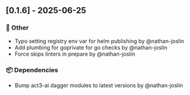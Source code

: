 ## [0.1.6] - 2025-06-25

### 💼 Other

- Typo setting registry env var for helm publishing by @nathan-joslin
- Add plumbing for goprivate for go checks by @nathan-joslin
- Force skips linters in prepare by @nathan-joslin

### 📦 Dependencies

- Bump act3-ai dagger modules to latest versions by @nathan-joslin

